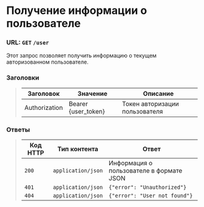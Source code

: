 # Получение информации о пользователе

### URL: `GET` `/user`

Этот запрос позволяет получить информацию о текущем авторизованном пользователе.

### Заголовки

>| Заголовок     | Значение            | Описание                       |
> |---------------|---------------------|--------------------------------|
> | Authorization | Bearer {user_token} | Токен авторизации пользователя |

### Ответы

> | Код HTTP | Тип контента       | Ответ                                    |
> |----------|--------------------|------------------------------------------|
> | `200`    | `application/json` | Информация о пользователе в формате JSON |
> | `401`    | `application/json` | `{"error": "Unauthorized"}`              |
> | `404`    | `application/json` | `{"error": "User not found"}`            |
